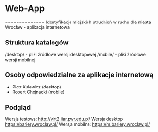 # Web-App
==============
Identyfikacja miejskich utrudnień w ruchu dla miasta Wrocław - aplikacja internetowa

Struktura katalogów
--------------
/desktop/ - pliki źródłowe wersji desktopowej 
/mobile/ - pliki źródłowe wersji mobilnej

Osoby odpowiedzialne za aplikacje internetową
--------------
- Piotr Kulewicz (desktop)
- Robert Chojnacki (mobile)

Podgląd
--------------
Wersja testowa: http://virt2.iiar.pwr.edu.pl/
Wersja desktop: https://bariery.wroclaw.pl/
Wersja mobilna: https://m.bariery.wroclaw.pl/